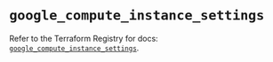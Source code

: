 # `google_compute_instance_settings`

Refer to the Terraform Registry for docs: [`google_compute_instance_settings`](https://registry.terraform.io/providers/hashicorp/google/5.29.0/docs/resources/compute_instance_settings).

